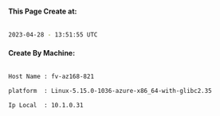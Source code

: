 
   
#### This Page Create at:

```bash

2023-04-28 - 13:51:55 UTC

```

#### Create By Machine:

```bash

Host Name : fv-az168-821

platform  : Linux-5.15.0-1036-azure-x86_64-with-glibc2.35

Ip Local  : 10.1.0.31

```

